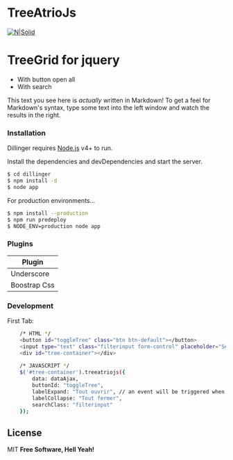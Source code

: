 # TreeAtrioJs

[![N|Solid](http://static8.viadeo-static.com/nB1iV387YzOsQ1hvxFsQqq8EIuA=/fit-in/200x200/filters:fill(white)/71865124654443b2bf70612b45b3f2d8/1434476532.jpeg)](http://www.web-atrio.com/)

# TreeGrid for jquery

  - With button open all
  - With search


This text you see here is *actually* written in Markdown! To get a feel for Markdown's syntax, type some text into the left window and watch the results in the right.

### Installation

Dillinger requires [Node.js](https://nodejs.org/) v4+ to run.

Install the dependencies and devDependencies and start the server.

```sh
$ cd dillinger
$ npm install -d
$ node app
```

For production environments...

```sh
$ npm install --production
$ npm run predeploy
$ NODE_ENV=production node app
```

### Plugins

| Plugin 
| ------ |
| Underscore |
| Boostrap Css | 

### Development


First Tab:
```sh
    /* HTML */ 
    <button id="toggleTree" class="btn btn-default"></button>
    <input type="text" class="filterinput form-control" placeholder="Search by text">
    <div id="tree-container"></div>
    
    /* JAVASCRIPT */
    $('#tree-container').treeatriojs({
        data: dataAjax,
        buttonId: "toggleTree",
        labelExpand: "Tout ouvrir", // an event will be triggered when mouse hover out the label
        labelCollapse: "Tout fermer",
        searchClass: "filterinput"
    });
```

License
----

MIT
**Free Software, Hell Yeah!**
